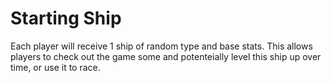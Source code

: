 # Starting Ship

Each player will receive 1 ship of random type and base stats. This allows players to check out the game some and potenteially level this ship up over time, or use it to race.
